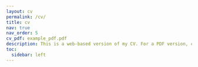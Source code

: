 ```yaml
---
layout: cv
permalink: /cv/
title: cv
nav: true
nav_order: 5
cv_pdf: example_pdf.pdf
description: This is a web-based version of my CV. For a PDF version, click the link above.
toc:
  sidebar: left
---
```

